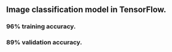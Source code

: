 ## Image classification model in TensorFlow. <br />
### 96% training accuracy.<br />
### 89% validation accuracy.
